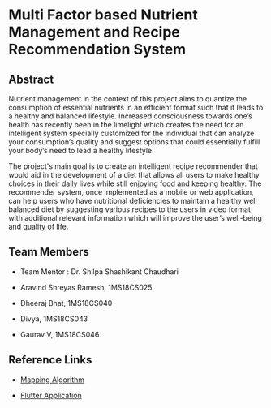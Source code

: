 # Multi Factor based Nutrient Management and Recipe Recommendation System

## Abstract

Nutrient management in the context of this project aims to quantize the consumption of essential nutrients in an efficient format such that it leads to a healthy and balanced lifestyle. Increased consciousness towards one’s health has recently been in the limelight which creates the need for an intelligent system specially customized for the individual that can analyze your consumption’s quality and suggest options that could essentially fulfill your body’s need to lead a healthy lifestyle.

The project's main goal is to create an intelligent recipe recommender that would aid in the development of a diet that allows all users to make healthy choices in their daily lives while still enjoying food and keeping healthy. The recommender system, once implemented as a mobile or web application, can help users who have nutritional deficiencies to maintain a healthy well balanced diet by suggesting various recipes to the users in video format with additional relevant information which will improve the user’s well-being and quality of life.

## Team Members

- Team Mentor : Dr. Shilpa Shashikant Chaudhari

- Aravind Shreyas Ramesh, 1MS18CS025

- Dheeraj Bhat, 1MS18CS040

- Divya, 1MS18CS043

- Gaurav V, 1MS18CS046

## Reference Links

- [Mapping Algorithm](https://github.com/KESEVAN/NIN)

- [Flutter Application](https://github.com/ahmeddeveloper55/ninapp)
